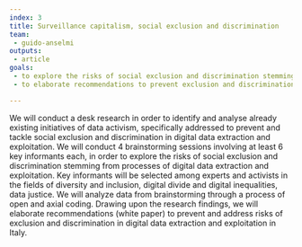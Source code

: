 ```yaml
---
index: 3
title: Surveillance capitalism, social exclusion and discrimination
team:
 - guido-anselmi
outputs:
 - article
goals:
 - to explore the risks of social exclusion and discrimination stemming from processes of digital data extraction and exploitation, in Italy
 - to elaborate recommendations to prevent exclusion and discrimination in digital data  extraction and exploitation (addressed to the Italian context, but transferrable to Europe)

---
```


We will conduct a desk research in order to identify and analyse already existing initiatives of data activism, specifically addressed to prevent and tackle social exclusion and discrimination in digital data extraction and exploitation. We will conduct 4 brainstorming sessions involving at least 6 key informants each, in order to explore the risks of social exclusion and discrimination stemming from processes of digital data extraction and exploitation. Key informants will be selected among experts and activists in the fields of diversity and inclusion, digital divide and digital inequalities, data justice. We will analyze data from brainstorming through a process of open and axial coding. 
Drawing upon the research findings, we will elaborate recommendations (white paper) to  prevent and address risks of exclusion and discrimination in digital data extraction and  exploitation in Italy.
